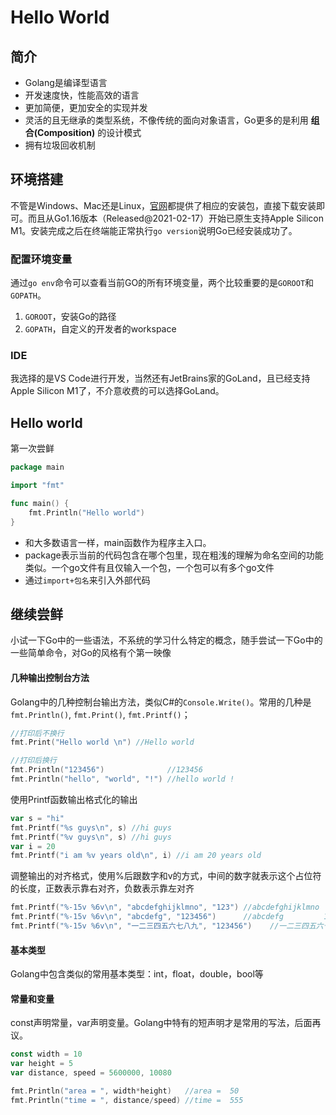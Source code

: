 # Hello World

## 简介
* Golang是编译型语言
* 开发速度快，性能高效的语言
* 更加简便，更加安全的实现并发
* 灵活的且无继承的类型系统，不像传统的面向对象语言，Go更多的是利用 **组合(Composition)** 的设计模式
* 拥有垃圾回收机制

## 环境搭建
不管是Windows、Mac还是Linux，[官网](https://golang.org/dl/ "官网")都提供了相应的安装包，直接下载安装即可。而且从Go1.16版本（Released@2021-02-17）开始已原生支持Apple Silicon M1。安装完成之后在终端能正常执行`go version`说明Go已经安装成功了。  

### 配置环境变量
通过`go env`命令可以查看当前GO的所有环境变量，两个比较重要的是`GOROOT`和`GOPATH`。
1. `GOROOT`，安装Go的路径
2. `GOPATH`，自定义的开发者的workspace  

### IDE
我选择的是VS Code进行开发，当然还有JetBrains家的GoLand，且已经支持Apple Silicon M1了，不介意收费的可以选择GoLand。

## Hello world
第一次尝鲜
```go
package main

import "fmt"

func main() {
	fmt.Println("Hello world")
}
```
* 和大多数语言一样，main函数作为程序主入口。
* package表示当前的代码包含在哪个包里，现在粗浅的理解为命名空间的功能类似。一个go文件有且仅输入一个包，一个包可以有多个go文件
* 通过`import+包名`来引入外部代码

## 继续尝鲜
小试一下Go中的一些语法，不系统的学习什么特定的概念，随手尝试一下Go中的一些简单命令，对Go的风格有个第一映像
#### 几种输出控制台方法
Golang中的几种控制台输出方法，类似C#的`Console.Write()`。常用的几种是`fmt.Println()`, `fmt.Print()`, `fmt.Printf()`；
```go
//打印后不换行
fmt.Print("Hello world \n") //Hello world

//打印后换行
fmt.Println("123456")              //123456
fmt.Println("hello", "world", "!") //hello world !
```
使用Printf函数输出格式化的输出
```go
var s = "hi"
fmt.Printf("%s guys\n", s) //hi guys
fmt.Printf("%v guys\n", s) //hi guys
var i = 20
fmt.Printf("i am %v years old\n", i) //i am 20 years old
```
调整输出的对齐格式，使用%后跟数字和v的方式，中间的数字就表示这个占位符的长度，正数表示靠右对齐，负数表示靠左对齐
```go
fmt.Printf("%-15v %6v\n", "abcdefghijklmno", "123") //abcdefghijklmno    123
fmt.Printf("%-15v %6v\n", "abcdefg", "123456")      //abcdefg         123456
fmt.Printf("%-15v %6v\n", "一二三四五六七八九", "123456")    //一二三四五六七八九       123456
```
#### 基本类型
Golang中包含类似的常用基本类型：int，float，double，bool等

#### 常量和变量
const声明常量，var声明变量。Golang中特有的短声明才是常用的写法，后面再议。
```go
const width = 10
var height = 5
var distance, speed = 5600000, 10080

fmt.Println("area = ", width*height)   //area =  50
fmt.Println("time = ", distance/speed) //time =  555
```